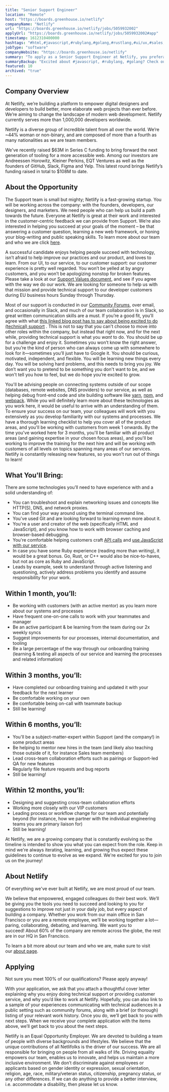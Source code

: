 ```yaml
---
title: "Senior Support Engineer"
location: "Remote"
host: "https://boards.greenhouse.io/netlify"
companyName: "Netlify"
url: "https://boards.greenhouse.io/netlify/jobs/5059932002"
applyUrl: "https://boards.greenhouse.io/netlify/jobs/5059932002#app"
timestamp: 1612310400000
hashtags: "#html,#javascript,#rubylang,#golang,#rustlang,#ui/ux,#sales,#git,#management,#marketing"
jobType: "software"
companyWebsite: "https://boards.greenhouse.io/netlify"
summary: "To apply as a Senior Support Engineer at Netlify, you preferably need to have experience with and a solid understanding of: #html, #javascript, #rubylang."
summaryBackup: "Excited about #javascript, #rubylang, #golang? Check out this job post!"
featured: 10
archived: "true"
---
```


## Company Overview

At Netlify, we’re building a platform to empower digital designers and developers to build better, more elaborate web projects than ever before. We’re aiming to change the landscape of modern web development. Netlify currently serves more than 1,000,000 developers worldwide.

Netlify is a diverse group of incredible talent from all over the world. We’re ~44% woman or non-binary, and are composed of more than a fourth as many nationalities as we are team members.

We've recently raised $63M in Series C funding to bring forward the next generation of tooling for a more accessible web. Among our investors are Andreessen Horowitz, Kleiner Perkins, EQT Ventures as well as the founders of GitHub, Slack, Figma and Yelp. This latest round brings Netlify’s funding raised in total to $108M to date.

## About the Opportunity

The Support team is small but mighty; Netlify is a fast-growing startup. You will be working across the company: with the founders, developers, our designers, and marketers. We need people who can help us build a path towards the future. Everyone at Netlify is great at their work and interested in the customer-centric feedback we can provide from Support. We’re also interested in helping you succeed at your goals of the moment – be that answering a customer question, learning a new web framework, or honing your blog-writing and public speaking skills. To learn more about our team and who we are click [here](https://www.netlify.com/about/).

A successful candidate enjoys helping people succeed with technology, isn’t afraid to help improve our practices and our product, and loves to learn. From our UI, to our service, to our customer support: our customer experience is pretty well regarded. You won’t be yelled at by angry customers, and you won’t be apologizing nonstop for broken features. Please take a look at our [Support Values document](https://www.notion.so/Netlify-Support-Goals-9455f7e5086544fdb7c9928f7b7781a6), and see if you agree with the way we do our work. We are looking for someone to help us with that mission and provide technical support to our developer customers during EU business hours Sunday through Thursday. 

Most of our support is conducted in our [Community Forums](https://community.netlify.com/), over email, and occasionally in Slack, and much of our team collaboration is in Slack, so great written communication skills are a must. If you’re a good fit, you’ll agree with what [this linked blog post has to say about being excited to do (technical) support](http://andrewspittle.com/2016/06/14/support-careers/) . This is not to say that you can't choose to move into other roles within the company, but instead that right now, and for the next while, providing technical support is what you _want_ to do. You should be up for a challenge and enjoy it. Sometimes you won’t know the right answer, but you’re the kind of person who can always come up with somewhere to look for it—sometimes you’ll just have to Google it. You should be curious, motivated, independent, and flexible. You will be learning new things every day. You will be solving hard problems, and this needs to bring you joy. We don’t want you to pretend to be something you don't want to be, and we won't tell you how to feel, but we do hope you’re excited to grow.

You'll be advising people on connecting systems outside of our scope (databases, remote websites, DNS providers) to our service, as well as helping debug front-end code and site building software like [yarn](https://yarnpkg.com/), [npm](https://www.npmjs.com/), and [webpack](https://webpack.js.org/). While you will definitely learn more about these technologies as you work here, it would be useful to arrive with an understanding of them. To ensure your success on our team, your colleagues will work with you extensively as you develop familiarity with our systems and processes. We have a thorough learning checklist to help you cover all of the product areas, and you'll be working with customers from week 1 onwards. By the time you've worked here for 3 months, you'll be familiar with all product areas (and gaining expertise in your chosen focus areas), and you'll be working to improve the training for the next hire and will be working with customers of all levels on topics spanning many areas of our services. Netlify is constantly releasing new features, so you won't run out of things to learn!

## What You'll Bring:

There are some technologies you’ll need to have experience with and a solid understanding of:

*   You can troubleshoot and explain networking issues and concepts like HTTP(S), DNS, and network proxies.
*   You can find your way around using the terminal command line.
*   You've used Git and are looking forward to learning even more about it.
*   You're a user and creator of the web (specifically HTML and JavaScript), and you know how to work with browser caching and browser-based debugging.
*   You're comfortable helping customers craft [API calls](https://community.netlify.com/t/common-issue-understanding-and-using-netlifys-api/160) and [use JavaScript with our service](https://www.netlify.com/docs/functions/).
*   In case you have some Ruby experience (reading more than writing), it would be a great bonus. Go, Rust, or C++ would also be nice-to-haves, but not as core as Ruby and JavaScript.
*   Leads by example, seek to understand through active listening and questioning, actively address problems you identify and assume responsibility for your work.

## Within 1 month, you’ll:

*   Be working with customers (with an active mentor) as you learn more about our systems and processes
*   Have frequent one-on-one calls to work with your teammates and manager
*   Be an active participant & be learning from the team during our 2x weekly syncs
*   Suggest improvements for our processes, internal documentation, and tooling
*   Be a large percentage of the way through our onboarding training (learning & testing all aspects of our service and learning the processes and related information)

## Within 3 months, you’ll:

*   Have completed our onboarding training and updated it with your feedback for the next learner
*   Be comfortable working on your own
*   Be comfortable being on-call with teammate backup
*   Still be learning!

## Within 6 months, you’ll:

*   You'll be a subject-matter-expert within Support (and the company!) in some product areas
*   Be helping to mentor new hires in the team (and likely also teaching those outside of it, for instance Sales team members)
*   Lead cross-team collaboration efforts such as pairings or Support-led QA for new features
*   Regularly file feature requests and bug reports
*   Still be learning!

## Within 12 months, you’ll:

*   Designing and suggesting cross-team collaboration efforts
*   Working more closely with our VIP customers
*   Leading process or workflow change for our team and potentially beyond (for instance, how we partner with the individual engineering teams you are primary liaison for)
*   Still be learning!

At Netlify, we are a growing company that is constantly evolving so the timeline is intended to show you what you can expect from the role. Keep in mind we're always iterating, learning, and growing thus expect these guidelines to continue to evolve as we expand. We're excited for you to join us on the journey!

## About Netlify

Of everything we've ever built at Netlify, we are most proud of our team.

We believe that empowered, engaged colleagues do their best work. We’ll be giving you the tools you need to succeed and looking to you for suggestions to improve not just in your daily job, but every aspect of building a company. Whether you work from our main office in San Francisco or you are a remote employee, we’ll be working together a lot—paring, collaborating, debating, and learning. We want you to succeed! About 60% of the company are remote across the globe, the rest are in our HQ in San Francisco.

To learn a bit more about our team and who we are, make sure to visit our [about page](http://netlify.com/about).

## Applying

Not sure you meet 100% of our qualifications? Please apply anyway!

With your application, we ask that you attach a thoughtful cover letter explaining why you enjoy doing technical support or providing customer service, and why you’d like to work at Netlify. Hopefully, you can also link to a sample of your experiences communicating with technical audiences in a public setting such as community forums, along with a brief (or thorough) listing of your relevant work history. Once you do, we’ll get back to you with next steps. When we receive your complete application with the items above, we’ll get back to you about the next steps.

Netlify is an Equal Opportunity Employer. We are devoted to building a team of people with diverse backgrounds and lifestyles. We believe that the unique contributions of all Netlifolks is the driver of our success. We are all responsible for bringing on people from all walks of life. Driving equality empowers our team, enables us to innovate, and helps us maintain a more inclusive environment. We don’t discriminate against employees or applicants based on gender identity or expression, sexual orientation, religion, age, race, military/veteran status, citizenship, pregnancy status, or any other differences. If we can do anything to provide a better interview, i.e. accommodate a disability, then please let us know.
